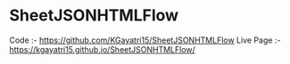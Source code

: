 # SheetJSONHTMLFlow
Code :- https://github.com/KGayatri15/SheetJSONHTMLFlow
Live Page :- https://kgayatri15.github.io/SheetJSONHTMLFlow/
